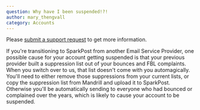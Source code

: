 ```yaml
---
question: Why have I been suspended!?!
author: mary_thengvall
category: Accounts
---
```

Please [submit a support request](https://support.sparkpost.com/customer/portal/emails/new?email[subject]=Why%20Have%20I%20Been%20Suspended?) to get more information.

If you're transitioning to SparkPost from another Email Service Provider, one possible cause for your account getting suspended is that your previous provider built a suppression list out of your bounces and FBL complaints. When you switch over to us, that list doesn't come with you automagically. You'll need to either remove those suppressions from your current lists, or copy the suppression list from Mandrill and upload it to SparkPost. Otherwise you'll be automatically sending to everyone who had bounced or complained over the years, which is likely to cause your account to be suspended.
